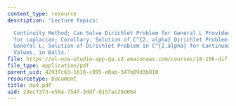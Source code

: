 ```yaml
---
content_type: resource
description: 'Lecture topics:

  Continuity Method; Can Solve Dirichlet Problem for General L Provided can Solve
  for Laplacian; Corollary: Solution of C^{2, alpha} Dirichlet Problem in Balls for
  General L; Solution of Dirichlet Problem in C^{2,alpha} for Continuous Boundary
  Values, in Balls.'
file: https://ol-ocw-studio-app-qa.s3.amazonaws.com/courses/18-156-differential-analysis-spring-2004/23ec7373e584754f3ddf0157ac29d664_da4.pdf
file_type: application/pdf
parent_uid: 42937c63-1618-c895-e0ab-347b09d3b810
resourcetype: Document
title: da4.pdf
uid: 23ec7373-e584-754f-3ddf-0157ac29d664
---
```

